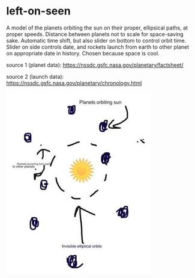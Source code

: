 # left-on-seen


A model of the planets orbiting the sun on their proper, ellipsical paths, at proper speeds. Distance between planets not to scale for space-saving sake. Automatic time shift, but also slider on bottom to control orbit time. Slider on side controls date, and rockets launch from earth to other planet on appropriate date in history. Chosen  because space is cool.
	
	
source 1 (planet data): https://nssdc.gsfc.nasa.gov/planetary/factsheet/

source 2 (launch data): https://nssdc.gsfc.nasa.gov/planetary/chronology.html

![Alt text](/planetSystem.jpg?raw=true "Optional Title")
